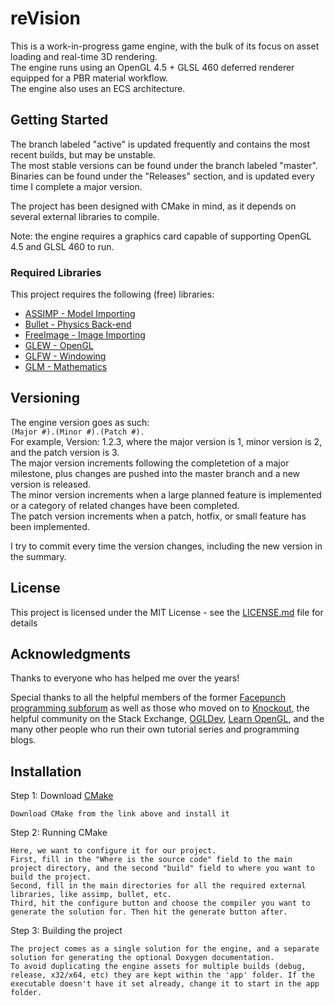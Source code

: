 # reVision

This is a work-in-progress game engine, with the bulk of its focus on asset loading and real-time 3D rendering.  
The engine runs using an OpenGL 4.5 + GLSL 460 deferred renderer equipped for a PBR material workflow.  
The engine also uses an ECS architecture.

## Getting Started

The branch labeled "active" is updated frequently and contains the most recent builds, but may be unstable.  
The most stable versions can be found under the branch labeled "master".  
Binaries can be found under the "Releases" section, and is updated every time I complete a major version.  

The project has been designed with CMake in mind, as it depends on several external libraries to compile.

Note: the engine requires a graphics card capable of supporting OpenGL 4.5 and GLSL 460 to run.

### Required Libraries

This project requires the following (free) libraries:
* [ASSIMP - Model Importing](http://www.assimp.org/)
* [Bullet - Physics Back-end](http://bulletphysics.org/wordpress/)
* [FreeImage - Image Importing](http://freeimage.sourceforge.net/)
* [GLEW - OpenGL](http://glew.sourceforge.net/)
* [GLFW - Windowing](http://www.glfw.org/)
* [GLM - Mathematics](https://glm.g-truc.net/0.9.9/index.html)

## Versioning

The engine version goes as such:  
``(Major #).(Minor #).(Patch #).``  
For example, Version: 1.2.3, where the major version is 1, minor version is 2, and the patch version is 3.  
The major version increments following the completetion of a major milestone, plus changes are pushed into the master branch and a new version is released.  
The minor version increments when a large planned feature is implemented or a category of related changes have been completed.  
The patch version increments when a patch, hotfix, or small feature has been implemented.  

I try to commit every time the version changes, including the new version in the summary.

## License

This project is licensed under the MIT License - see the [LICENSE.md](LICENSE.md) file for details

## Acknowledgments

Thanks to everyone who has helped me over the years!

Special thanks to all the helpful members of the former [Facepunch programming subforum](https://forum.facepunch.com/f/) as well as those who moved on to [Knockout](https://knockout.chat/), the helpful community on the Stack Exchange, [OGLDev](http://ogldev.atspace.co.uk/index.html), [Learn OpenGL](https://learnopengl.com), and the many other people who run their own tutorial series and programming blogs.


## Installation

Step 1: Download [CMake](https://cmake.org/)

```
Download CMake from the link above and install it
```

Step 2: Running CMake

```
Here, we want to configure it for our project.
First, fill in the "Where is the source code" field to the main project directory, and the second "build" field to where you want to build the project.
Second, fill in the main directories for all the required external libraries, like assimp, bullet, etc.
Third, hit the configure button and choose the compiler you want to generate the solution for. Then hit the generate button after.
```

Step 3: Building the project

```
The project comes as a single solution for the engine, and a separate solution for generating the optional Doxygen documentation.
To avoid duplicating the engine assets for multiple builds (debug, release, x32/x64, etc) they are kept within the 'app' folder. If the executable doesn't have it set already, change it to start in the app folder.
```